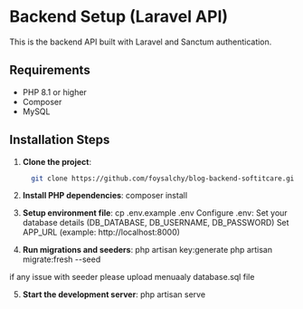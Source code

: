 # Backend Setup (Laravel API)

This is the backend API built with Laravel and Sanctum authentication.

## Requirements

- PHP 8.1 or higher
- Composer
- MySQL 

## Installation Steps

1. **Clone the project**:
   ```bash
     git clone https://github.com/foysalchy/blog-backend-softitcare.git
   

2. **Install PHP dependencies**:
composer install

3. **Setup environment file**:
  cp .env.example .env
Configure .env:
   Set your database details (DB_DATABASE, DB_USERNAME, DB_PASSWORD)
   Set APP_URL (example: http://localhost:8000)

4. **Run migrations and seeders**:
php artisan key:generate
php artisan migrate:fresh --seed

if any issue with seeder please upload menuaaly database.sql file

5. **Start the development server**:
php artisan serve
